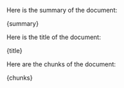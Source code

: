 Here is the summary of the document:

{summary}

Here is the title of the document:

{title}

Here are the chunks of the document:

{chunks}